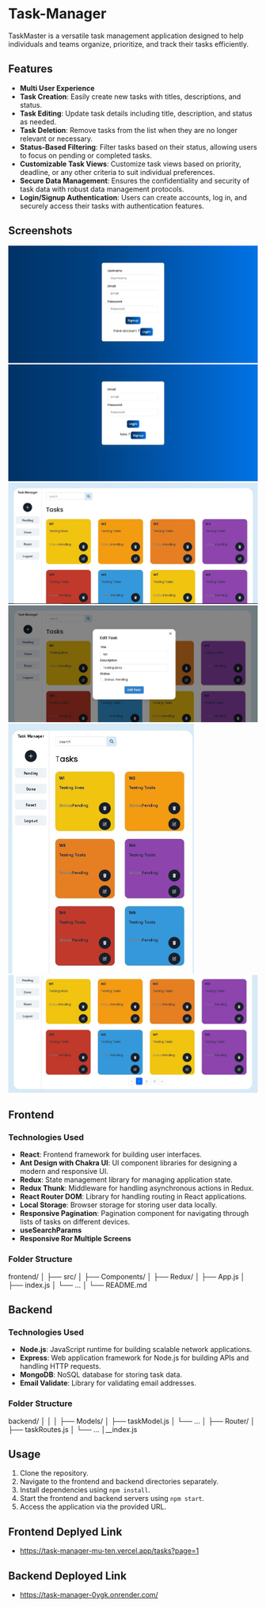 # Task-Manager

TaskMaster is a versatile task management application designed to help individuals and teams organize, prioritize, and track their tasks efficiently.

## Features

- **Multi User Experience**
- **Task Creation**: Easily create new tasks with titles, descriptions, and status.
- **Task Editing**: Update task details including title, description, and status as needed.
- **Task Deletion**: Remove tasks from the list when they are no longer relevant or necessary.
- **Status-Based Filtering**: Filter tasks based on their status, allowing users to focus on pending or completed tasks.
- **Customizable Task Views**: Customize task views based on priority, deadline, or any other criteria to suit individual preferences.
- **Secure Data Management**: Ensures the confidentiality and security of task data with robust data management protocols.
- **Login/Signup Authentication**: Users can create accounts, log in, and securely access their tasks with authentication features.


## Screenshots
   
   <img src="./AssetsReadme/s1.JPG"/>
   <img src="./AssetsReadme/s2.JPG"/>
   <img src="./AssetsReadme/s3.JPG"/>
   <img src="./AssetsReadme/s4.JPG"/>
   <img src="./AssetsReadme/s5.JPG"/>
   <img src="./AssetsReadme/s6.JPG"/>

## Frontend

### Technologies Used

- **React**: Frontend framework for building user interfaces.
- **Ant Design with Chakra UI**: UI component libraries for designing a modern and responsive UI.
- **Redux**: State management library for managing application state.
- **Redux Thunk**: Middleware for handling asynchronous actions in Redux.
- **React Router DOM**: Library for handling routing in React applications.
- **Local Storage**: Browser storage for storing user data locally.
- **Responsive Pagination**: Pagination component for navigating through lists of tasks on different devices.
- **useSearchParams**
- **Responsive Ror Multiple Screens**
### Folder Structure

frontend/
│
├── src/
│ ├── Components/
│ ├── Redux/
│ ├── App.js
│ ├── index.js
│ └── ...
│
└── README.md




## Backend

### Technologies Used

- **Node.js**: JavaScript runtime for building scalable network applications.
- **Express**: Web application framework for Node.js for building APIs and handling HTTP requests.
- **MongoDB**: NoSQL database for storing task data.
- **Email Validate**: Library for validating email addresses.

### Folder Structure

backend/
│
│
│
├── Models/
│ ├── taskModel.js
│ └── ...
│
├── Router/
│ ├── taskRoutes.js
│ └── ...
│__index.js



## Usage

1. Clone the repository.
2. Navigate to the frontend and backend directories separately.
3. Install dependencies using `npm install`.
4. Start the frontend and backend servers using `npm start`.
5. Access the application via the provided URL.


## Frontend Deplyed Link

- https://task-manager-mu-ten.vercel.app/tasks?page=1

## Backend Deployed Link

- https://task-manager-0ygk.onrender.com/
